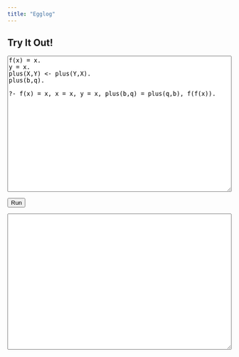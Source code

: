```yaml
---
title: "Egglog"
---
```


## Try It Out!

<script type="module">
        export { run };
        import init, { run_wasm } from './pkg/egglog.js';

        async function run() {
            await init();
            var query = document.getElementById("query").value;
            let example = `
                f(x) = x.
                /*
                g(X)=f(x):-z.
                f(X) = g(Q) :- Q = X, f(x).
                */
                y = x.
                plus(X,Y) <- plus(Y,X). 
                plus(b,q).
                ?- f(x) = x, x = x, y = x, plus(b,q) = plus(q,b), f(f(x)).
                `
            const result = run_wasm(query);
            console.log(result);
            document.getElementById("result").value = result;

        }
        window.run = run;
        //run();
</script>

<textarea id="query" rows="20" style="width:100%">f(x) = x.
y = x.
plus(X,Y) <- plus(Y,X). 
plus(b,q).

?- f(x) = x, x = x, y = x, plus(b,q) = plus(q,b), f(f(x)).
</textarea>
<button onclick="run()">Run</button>
<textarea id="result" rows="20" style="width:100%"> </textarea>